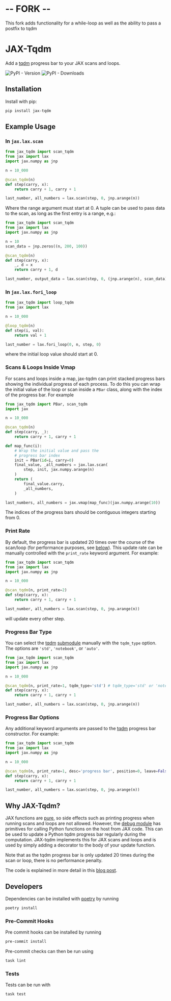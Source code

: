 # -- FORK --
This fork adds functionality for a while-loop as well as the ability to pass a postfix to tqdm


# JAX-Tqdm

Add a [tqdm](https://github.com/tqdm/tqdm) progress bar to your JAX scans and loops.

![PyPI - Version](https://img.shields.io/pypi/v/jax-tqdm)
![PyPI - Downloads](https://img.shields.io/pypi/dm/jax-tqdm)

## Installation

Install with pip:

```bash
pip install jax-tqdm
```

## Example Usage

### In `jax.lax.scan`

```python
from jax_tqdm import scan_tqdm
from jax import lax
import jax.numpy as jnp

n = 10_000

@scan_tqdm(n)
def step(carry, x):
    return carry + 1, carry + 1

last_number, all_numbers = lax.scan(step, 0, jnp.arange(n))
```

Where the range argument must start at 0. A tuple can be used to pass data to the scan,
as long as the first entry is a range, e.g.:

```python
from jax_tqdm import scan_tqdm
from jax import lax
import jax.numpy as jnp

n = 10
scan_data = jnp.zeros((n, 200, 100))

@scan_tqdm(n)
def step(carry, x):
    _, d = x
    return carry + 1, d

last_number, output_data = lax.scan(step, 0, (jnp.arange(n), scan_data))
```

### In `jax.lax.fori_loop`

```python
from jax_tqdm import loop_tqdm
from jax import lax

n = 10_000

@loop_tqdm(n)
def step(i, val):
    return val + 1

last_number = lax.fori_loop(0, n, step, 0)
```

where the initial loop value should start at 0.

### Scans & Loops Inside Vmap

For scans and loops inside a map, jax-tqdm can print stacked progress bars
showing the individual progress of each process. To do this you can wrap
the initial value of the loop or scan inside a `PBar` class, along with the
index of the progress bar. For example

```python
from jax_tqdm import PBar, scan_tqdm
import jax

n = 10_000

@scan_tqdm(n)
def step(carry, _):
    return carry + 1, carry + 1

def map_func(i):
    # Wrap the initial value and pass the
    # progress bar index
    init = PBar(id=i, carry=0)
    final_value, _all_numbers = jax.lax.scan(
        step, init, jax.numpy.arange(n)
    )
    return (
        final_value.carry,
        _all_numbers,
    )

last_numbers, all_numbers = jax.vmap(map_func)(jax.numpy.arange(10))
```

The indices of the progress bars should be contiguous integers starting
from 0.

### Print Rate

By default, the progress bar is updated 20 times over the course of the scan/loop
(for performance purposes, see [below](#why-jax-tqdm)). This
update rate can be manually controlled with the `print_rate` keyword argument. For
example:

```python
from jax_tqdm import scan_tqdm
from jax import lax
import jax.numpy as jnp

n = 10_000

@scan_tqdm(n, print_rate=2)
def step(carry, x):
    return carry + 1, carry + 1

last_number, all_numbers = lax.scan(step, 0, jnp.arange(n))
```

will update every other step.

### Progress Bar Type

You can select the [tqdm](https://github.com/tqdm/tqdm) [submodule](https://github.com/tqdm/tqdm/tree/master?tab=readme-ov-file#submodules) manually with the `tqdm_type` option. The options are `'std'`, `'notebook'`, or `'auto'`.
```python
from jax_tqdm import scan_tqdm
from jax import lax
import jax.numpy as jnp

n = 10_000

@scan_tqdm(n, print_rate=1, tqdm_type='std') # tqdm_type='std' or 'notebook' or 'auto'
def step(carry, x):
    return carry + 1, carry + 1

last_number, all_numbers = lax.scan(step, 0, jnp.arange(n))
```

### Progress Bar Options

Any additional keyword arguments are passed to the [tqdm](https://github.com/tqdm/tqdm)
progress bar constructor. For example:

```python
from jax_tqdm import scan_tqdm
from jax import lax
import jax.numpy as jnp

n = 10_000

@scan_tqdm(n, print_rate=1, desc='progress bar', position=0, leave=False)
def step(carry, x):
    return carry + 1, carry + 1

last_number, all_numbers = lax.scan(step, 0, jnp.arange(n))
```

## Why JAX-Tqdm?

JAX functions are [pure](https://jax.readthedocs.io/en/latest/notebooks/Common_Gotchas_in_JAX.html#pure-functions),
so side effects such as printing progress when running scans and loops are not allowed.
However, the
[debug module](https://jax.readthedocs.io/en/latest/notebooks/external_callbacks.html#exploring-debug-callback)
has primitives for calling Python functions on the host from JAX code. This can be used
to update a Python tqdm progress bar regularly during the computation. JAX-tqdm
implements this for JAX scans and loops and is used by simply adding a decorator to the
body of your update function.

Note that as the tqdm progress bar is only updated 20 times during the scan or loop,
there is no performance penalty.

The code is explained in more detail in this [blog post](https://www.jeremiecoullon.com/2021/01/29/jax_progress_bar/).

## Developers

Dependencies can be installed with [poetry](https://python-poetry.org/) by running

```bash
poetry install
```

### Pre-Commit Hooks

Pre commit hooks can be installed by running

```bash
pre-commit install
```

Pre-commit checks can then be run using

```bash
task lint
```

### Tests

Tests can be run with

```bash
task test
```
